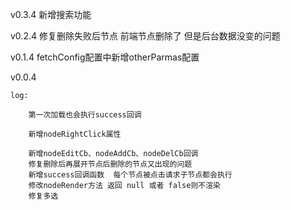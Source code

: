 v0.3.4
    新增搜索功能

v0.2.4
    修复删除失败后节点 前端节点删除了 但是后台数据没变的问题

v0.1.4
    fetchConfig配置中新增otherParmas配置

v0.0.4

    log:

        第一次加载也会执行success回调

        新增nodeRightClick属性

        新增nodeEditCb、nodeAddCb、nodeDelCb回调
        修复删除后再展开节点后删除的节点又出现的问题
        新增success回调函数  每个节点被点击请求子节点都会执行
        修改nodeRender方法 返回 null 或者 false则不渲染
        修复多选

    